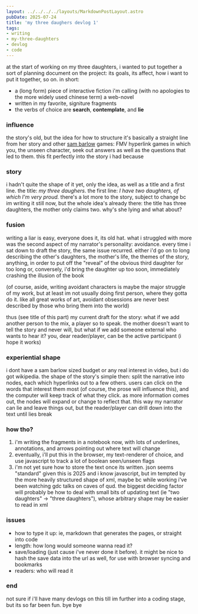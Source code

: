 ```yaml
---
layout: ../../../../layouts/MarkdownPostLayout.astro
pubDate: 2025-07-24
title: 'my three daughers devlog 1'
tags:
- writing
- my-three-daughters
- devlog
- code
---
```


at the start of working on my three daughters, i wanted to put together a sort of planning document on the project: its goals, its affect, how i want to put it together, so on. in short:
- a (long form) piece of interactive fiction i'm calling (with no apologies to the more widely used chinese term) a web-novel
- written in my favorite, signiture fragments
- the verbs of choice are **search**, **contemplate**, and **lie**

### influence
the story's old, but the idea for how to structure it's basically a straight line from her story and other [sam barlow](https://en.wikipedia.org/wiki/Sam_Barlow_(game_designer)) games: FMV hyperlink games in which you, the unseen character, seek out answers as well as the questions that led to them. this fit perfectly into the story i had because

### story
i hadn't quite the shape of it yet, only the idea, as well as a title and a first line. the title: _my three daughers_. the first line: _I have two daughters, of which I'm very proud._ there's a lot more to the story, subject to change bc im writing it still now, but the whole idea's already there: the title has three daughters, the mother only claims two. why's she lying and what about?

### fusion
writing a liar is easy, everyone does it, its old hat. what i struggled with more was the second aspect of my narrator's personality: avoidance. every time i sat down to draft the story, the same issue recurred. either i'd go on to long describing the other's daughters, the mother's life, the themes of the story, anything, in order to put off the "reveal" of the obvious third daughter for too long or, conversely, i'd bring the daughter up too soon, immediately crashing the illusion of the book

(of course, aside, writing avoidant characters is maybe the major struggle of my work, but at least im not usually doing first person, where they gotta do it. like all great works of art, avoidant obsessions are never best described by those who bring them into the world)

thus (see title of this part) my current draft for the story: what if we add another person to the mix, a player so to speak. the mother doesn't want to tell the story and never will, but what if we add someone external who wants to hear it? you, dear reader/player, can be the active participant (i hope it works)

### experiential shape
i dont have a sam barlow sized budget or any real interest in video, but i do got wikipedia. the shape of the story's simple then: split the narrative into nodes, each which hyperlinks out to a few others. users can click on the words that interest them most (of course, the prose will influence this), and the computer will keep track of what they click. as more information comes out, the nodes will expand or change to reflect that. this way my narrator can lie and leave things out, but the reader/player can drill down into the text until lies break

### how tho?
1) i'm writing the fragments in a notebook now, with lots of underlines, annotations, and arrows pointing out where text will change
2) eventually, i'll put this in the browser, my text-renderer of choice, and use javascript to track a lot of boolean seen/unseen flags
3) i'm not yet sure how to store the text once its written. json seems "standard" given this is 2025 and i know javascript, but im tempted by the more heavily structured shape of xml, maybe bc while working i've been watching gdc talks on caves of qud. the biggest deciding factor will probably be how to deal with small bits of updating text (ie "two daughters" -> "three daughters"), whose arbitrary shape may be easier to read in xml

### issues
- how to type it up: ie, markdown that generates the pages, or straight into code
- length: how long would someone wanna read it?
- save/loading (just cause i've never done it before). it might be nice to hash the save data into the url as well, for use with browser syncing and bookmarks
- readers: who will read it

### end
not sure if i'll have many devlogs on this till im further into a coding stage, but its so far been fun. bye bye
